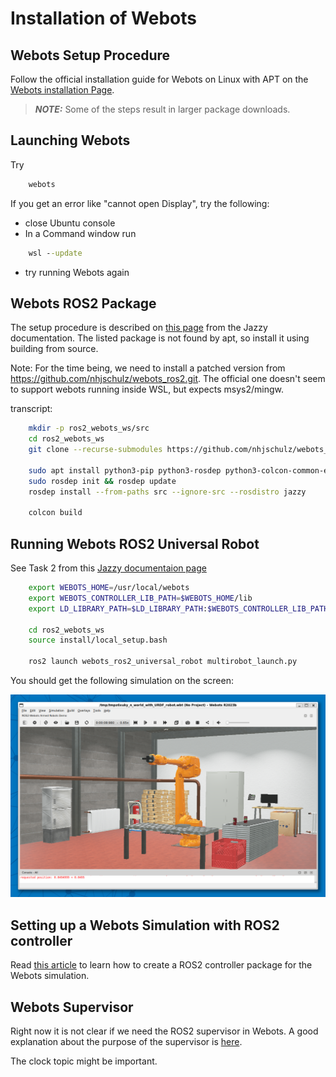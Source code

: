 # Installation of Webots

## Webots Setup Procedure
Follow the official installation guide for Webots on Linux with APT on the 
[Webots installation Page](https://cyberbotics.com/doc/guide/installation-procedure#installing-the-debian-package-with-the-advanced-packaging-tool-apt).

> **_NOTE:_**
Some of the steps result in larger package downloads.

## Launching Webots

Try 
```bash
    webots
```

If you get an error like "cannot open Display", try the following:
* close Ubuntu console
* In a Command window run

```bat
    wsl --update
```
* try running Webots again

## Webots ROS2 Package

The setup procedure is described on [this page](https://docs.ros.org/en/jazzy/Tutorials/Advanced/Simulators/Webots/Installation-Ubuntu.html)
from the Jazzy documentation. The listed package is not found by apt, so
install it using building from source.

Note: For the time being, we need to install a patched version from https://github.com/nhjschulz/webots_ros2.git.
The official one doesn't seem to support webots running inside WSL, but expects msys2/mingw.

transcript:

```bash
    mkdir -p ros2_webots_ws/src
    cd ros2_webots_ws
    git clone --recurse-submodules https://github.com/nhjschulz/webots_ros2.git src/webots_ros2

    sudo apt install python3-pip python3-rosdep python3-colcon-common-extensions
    sudo rosdep init && rosdep update
    rosdep install --from-paths src --ignore-src --rosdistro jazzy

    colcon build

```

## Running Webots ROS2 Universal Robot

See Task 2 from this [Jazzy documentaion page](https://docs.ros.org/en/jazzy/Tutorials/Advanced/Simulators/Webots/Installation-Ubuntu.html#launch-the-webots-ros2-universal-robot-example)

```bash
    export WEBOTS_HOME=/usr/local/webots
    export WEBOTS_CONTROLLER_LIB_PATH=$WEBOTS_HOME/lib
    export LD_LIBRARY_PATH=$LD_LIBRARY_PATH:$WEBOTS_CONTROLLER_LIB_PATH/controller

    cd ros2_webots_ws
    source install/local_setup.bash

    ros2 launch webots_ros2_universal_robot multirobot_launch.py
```

You should get the following simulation on the screen:

![Webots ROS2 Example](./img/Webots_ros2_example.png)

## Setting up a Webots Simulation with ROS2 controller

Read [this article](https://docs.ros.org/en/jazzy/Tutorials/Advanced/Simulators/Webots/Setting-Up-Simulation-Webots-Basic.html)
to learn how to create a ROS2 controller package for the Webots simulation.

## Webots Supervisor

Right now it is not clear if we need the ROS2 supervisor in Webots. 
A good explanation about the purpose of the supervisor is 
[here](https://docs.ros.org/en/jazzy/Tutorials/Advanced/Simulators/Webots/Simulation-Supervisor.html#the-ros2supervisor).

The clock topic might be important.